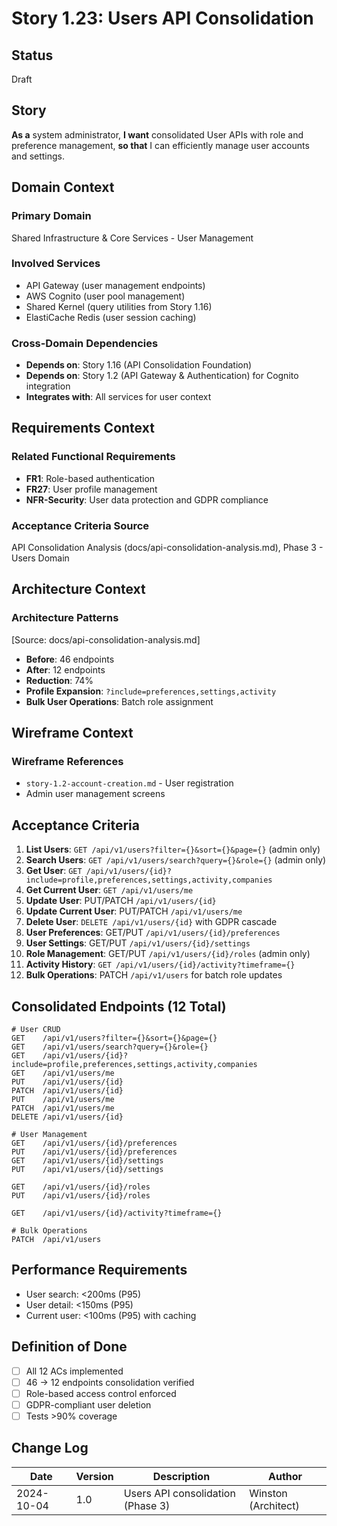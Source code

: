 # Story 1.23: Users API Consolidation

## Status
Draft

## Story

**As a** system administrator,
**I want** consolidated User APIs with role and preference management,
**so that** I can efficiently manage user accounts and settings.

## Domain Context

### Primary Domain
Shared Infrastructure & Core Services - User Management

### Involved Services
- API Gateway (user management endpoints)
- AWS Cognito (user pool management)
- Shared Kernel (query utilities from Story 1.16)
- ElastiCache Redis (user session caching)

### Cross-Domain Dependencies
- **Depends on**: Story 1.16 (API Consolidation Foundation)
- **Depends on**: Story 1.2 (API Gateway & Authentication) for Cognito integration
- **Integrates with**: All services for user context

## Requirements Context

### Related Functional Requirements
- **FR1**: Role-based authentication
- **FR27**: User profile management
- **NFR-Security**: User data protection and GDPR compliance

### Acceptance Criteria Source
API Consolidation Analysis (docs/api-consolidation-analysis.md), Phase 3 - Users Domain

## Architecture Context

### Architecture Patterns
[Source: docs/api-consolidation-analysis.md]
- **Before**: 46 endpoints
- **After**: 12 endpoints
- **Reduction**: 74%
- **Profile Expansion**: `?include=preferences,settings,activity`
- **Bulk User Operations**: Batch role assignment

## Wireframe Context

### Wireframe References
- `story-1.2-account-creation.md` - User registration
- Admin user management screens

## Acceptance Criteria

1. **List Users**: `GET /api/v1/users?filter={}&sort={}&page={}` (admin only)
2. **Search Users**: `GET /api/v1/users/search?query={}&role={}` (admin only)
3. **Get User**: `GET /api/v1/users/{id}?include=profile,preferences,settings,activity,companies`
4. **Get Current User**: `GET /api/v1/users/me`
5. **Update User**: PUT/PATCH `/api/v1/users/{id}`
6. **Update Current User**: PUT/PATCH `/api/v1/users/me`
7. **Delete User**: `DELETE /api/v1/users/{id}` with GDPR cascade
8. **User Preferences**: GET/PUT `/api/v1/users/{id}/preferences`
9. **User Settings**: GET/PUT `/api/v1/users/{id}/settings`
10. **Role Management**: GET/PUT `/api/v1/users/{id}/roles` (admin only)
11. **Activity History**: `GET /api/v1/users/{id}/activity?timeframe={}`
12. **Bulk Operations**: PATCH `/api/v1/users` for batch role updates

## Consolidated Endpoints (12 Total)

```
# User CRUD
GET    /api/v1/users?filter={}&sort={}&page={}
GET    /api/v1/users/search?query={}&role={}
GET    /api/v1/users/{id}?include=profile,preferences,settings,activity,companies
GET    /api/v1/users/me
PUT    /api/v1/users/{id}
PATCH  /api/v1/users/{id}
PUT    /api/v1/users/me
PATCH  /api/v1/users/me
DELETE /api/v1/users/{id}

# User Management
GET    /api/v1/users/{id}/preferences
PUT    /api/v1/users/{id}/preferences
GET    /api/v1/users/{id}/settings
PUT    /api/v1/users/{id}/settings

GET    /api/v1/users/{id}/roles
PUT    /api/v1/users/{id}/roles

GET    /api/v1/users/{id}/activity?timeframe={}

# Bulk Operations
PATCH  /api/v1/users
```

## Performance Requirements

- User search: <200ms (P95)
- User detail: <150ms (P95)
- Current user: <100ms (P95) with caching

## Definition of Done

- [ ] All 12 ACs implemented
- [ ] 46 → 12 endpoints consolidation verified
- [ ] Role-based access control enforced
- [ ] GDPR-compliant user deletion
- [ ] Tests >90% coverage

## Change Log

| Date | Version | Description | Author |
|------|---------|-------------|--------|
| 2024-10-04 | 1.0 | Users API consolidation (Phase 3) | Winston (Architect) |
